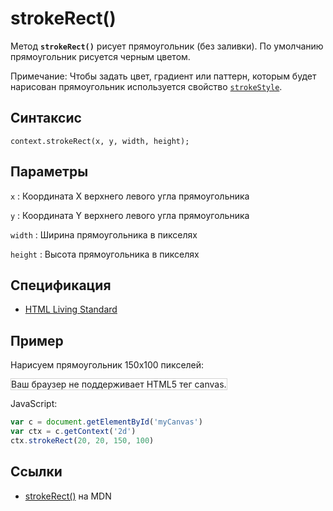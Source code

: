 # strokeRect()

Метод **`strokeRect()`** рисует прямоугольник (без заливки). По умолчанию прямоугольник рисуется черным цветом.

Примечание: Чтобы задать цвет, градиент или паттерн, которым будет нарисован прямоугольник используется свойство [`strokeStyle`](strokestyle.md).

## Синтаксис

```
context.strokeRect(x, y, width, height);
```

## Параметры

`x`
: Координата X верхнего левого угла прямоугольника

`y`
: Координата Y верхнего левого угла прямоугольника

`width`
: Ширина прямоугольника в пикселях

`height`
: Высота прямоугольника в пикселях

## Спецификация

- [HTML Living Standard](https://html.spec.whatwg.org/multipage/canvas.html#dom-context-2d-strokerect)

## Пример

Нарисуем прямоугольник 150x100 пикселей:

<canvas id="myCanvas" width="300" height="150" style="border:1px solid #d3d3d3;background:#ffffff;">
Ваш браузер не поддерживает HTML5 тег canvas.
</canvas>
<script>
var c=document.getElementById("myCanvas");
var canvOK=1;
try {c.getContext("2d");}
catch (er) {canvOK=0;}
if (canvOK==1){
var ctx=c.getContext("2d");
ctx.strokeRect(20,20,150,100);}
</script>

JavaScript:

```js
var c = document.getElementById('myCanvas')
var ctx = c.getContext('2d')
ctx.strokeRect(20, 20, 150, 100)
```

## Ссылки

- [strokeRect()](https://developer.mozilla.org/ru/docs/Web/API/CanvasRenderingContext2D/strokeRect) на MDN
